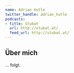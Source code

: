 ```yaml
---
name: Adrian Hutle
twitter_handle: adrian_hutle
podcasts:
- title: Stubat
  url: http://stubat.at/
  feed_url: http://stubat.at/
---
```


## Über mich

... folgt.